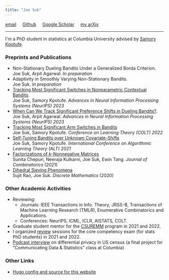 ```yaml
---
title: "Joe Suk"
---
```



[email](mailto:joe.suk@columbia.edu) &nbsp; &nbsp; [Github](https://github.com/joesuk) &nbsp; &nbsp; [Google Scholar](https://scholar.google.com/citations?hl=en&user=972KeX4AAAAJ&view_op=list_works&sortby=pubdate) &nbsp; &nbsp; [my arXiv](https://arxiv.org/search/advanced?advanced=&terms-0-operator=AND&terms-0-term="Joseph+Suk"&terms-0-field=author&terms-1-operator=OR&terms-1-term="Joe+Suk"&terms-1-field=author)

---

I'm a PhD student in statistics at Columbia University advised by [Samory Kpotufe](http://www.columbia.edu/~skk2175/).


### Preprints and Publications

* Non-Stationary Dueling Bandits Under a Generalized Borda Criterion.\
Joe Suk, Arpit Agarwal. _In preparation_
* Adaptivity in Smoothly Varying Non-Stationary Bandits.\
Joe Suk. _In preparation_
* [Tracking Most Significant Switches in Nonparametric Contextual Bandits](https://arxiv.org/pdf/2307.05341.pdf).\
Joe Suk, Samory Kpotufe. _Advances in Neural Information Processing Systems (NeurIPS) 2023_
* [When Can We Track Significant Preference Shifts in Dueling Bandits?](https://arxiv.org/pdf/2302.06595.pdf).\
Joe Suk, Arpit Agarwal. _Advances in Neural Information Processing Systems (NeurIPS) 2023_
* [Tracking Most Significant Arm Switches in Bandits](https://arxiv.org/pdf/2112.13838.pdf)\
Joe Suk, Samory Kpotufe. _Conference on Learning Theory (COLT) 2022_
* [Self-Tuning Bandits over Unknown Covariate-Shifts](https://arxiv.org/pdf/2007.08584.pdf)\
Joe Suk, Samory Kpotufe. _International Conference on Algorithmic Learning Theory (ALT) 2021_
* [Factorizations of _k_-Nonnegative Matrices](https://arxiv.org/pdf/1710.10867.pdf)\
Sunita Chepuri, Neeraja Kulkarni, Joe Suk, Ewin Tang. _Journal of Combinatorics_ (2021)
* [Dihedral Sieving Phenomena](https://arxiv.org/pdf/1710.06517.pdf)\
Sujit Rao, Joe Suk. _Discrete Mathematics_ (2020)


### Other Academic Activities
* Reviewing:
    * Journals: IEEE Transactions in Info. Theory, JRSS-B, Transactions of Machine Learning Research (TMLR), Enumerative Combinatorics and Applications.
    * Conferences: NeurIPS, ICML, ICLR, AISTATS, COLT.
* Graduate student mentor for the [CSUREMM](https://www.math.columbia.edu/programs-math/undergraduate-program/undergraduate-research/csuremm/) program in 2021 and 2022.
* I organized [review](/review) sessions for the core competency exam (for stats PhD students) in 2021 and 2022.
* [Podcast interview](/podcast) on differential privacy in US census (a final project for "Communicating Data & Statistics" class at Columbia)

### Other Links
* [Hugo config and source for this website](https://github.com/joesuk/website)
